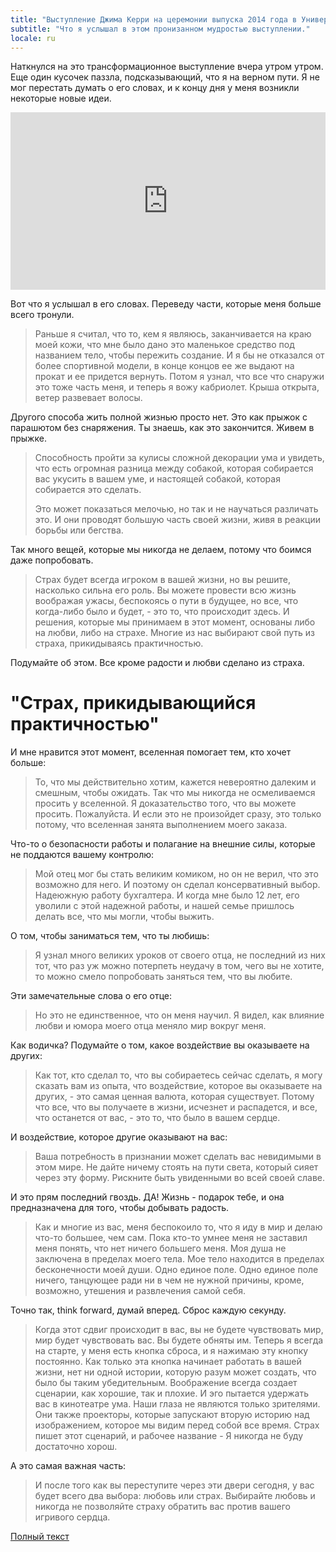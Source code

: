 ```yaml
---
title: "Выступление Джима Керри на церемонии выпуска 2014 года в Университете управления Махариши"
subtitle: "Что я услышал в этом пронизанном мудростью выступлении."
locale: ru
---
```


Наткнулся на это трансформационное выступление вчера утром утром. Еще один кусочек паззла, подсказывающий, что я на верном пути. Я не мог перестать думать о его словах, и к концу дня у меня возникли некоторые новые идеи.

<style>.embed-container { position: relative; padding-bottom: 56.25%; height: 0; overflow: hidden; max-width: 100%; } .embed-container iframe, .embed-container object, .embed-container embed { position: absolute; top: 0; left: 0; width: 100%; height: 100%; }</style><div class='embed-container'><iframe src='https://www.youtube.com/embed/V80-gPkpH6M' frameborder='0' allowfullscreen></iframe></div>

Вот что я услышал в его словах. Переведу части, которые меня больше всего тронули.

> Раньше я считал, что то, кем я являюсь, заканчивается на краю моей кожи, что мне было дано это маленькое средство под названием тело, чтобы пережить создание. И я бы не отказался от более спортивной модели, в конце концов ее же выдают на прокат и ее придется вернуть. Потом я узнал, что все что снаружи это тоже часть меня, и теперь я вожу кабриолет. Крыша открыта, ветер развевает волосы.

Другого способа жить полной жизнью просто нет. Это как прыжок с парашютом без снаряжения. Ты знаешь, как это закончится. Живем в прыжке.

> Способность пройти за кулисы сложной декорации ума и увидеть, что есть огромная разница между собакой, которая собирается вас укусить в вашем уме, и настоящей собакой, которая собирается это сделать.
>
> Это может показаться мелочью, но так и не научаться различать это. И они проводят большую часть своей жизни, живя в реакции борьбы или бегства.

Так много вещей, которые мы никогда не делаем, потому что боимся даже попробовать.

> Страх будет всегда игроком в вашей жизни, но вы решите, насколько сильна его роль. Вы можете провести всю жизнь воображая ужасы, беспокоясь о пути в будущее, но все, что когда-либо было и будет, - это то, что происходит здесь. И решения, которые мы принимаем в этот момент, основаны либо на любви, либо на страхе. Многие из нас выбирают свой путь из страха, прикидываясь практичностью.

Подумайте об этом. Все кроме радости и любви сделано из страха.

# "Страх, прикидывающийся практичностью"

И мне нравится этот момент, вселенная помогает тем, кто хочет больше:

> То, что мы действительно хотим, кажется невероятно далеким и смешным, чтобы ожидать. Так что мы никогда не осмеливаемся просить у вселенной. Я доказательство того, что вы можете просить. Пожалуйста. И если это не произойдет сразу, это только потому, что вселенная занята выполнением моего заказа.

Что-то о безопасности работы и полагание на внешние силы, которые не поддаются вашему контролю:

> Мой отец мог бы стать великим комиком, но он не верил, что это возможно для него. И поэтому он сделал консервативный выбор. Надеюжную работу бухгалтера. И когда мне было 12 лет, его уволили с этой надежной работы, и нашей семье пришлось делать все, что мы могли, чтобы выжить.

О том, чтобы заниматься тем, что ты любишь:

> Я узнал много великих уроков от своего отца, не последний из них тот, что раз уж можно потерпеть неудачу в том, чего вы не хотите, то можно смело попробовать заняться тем, что вы любите.

Эти замечательные слова о его отце:

> Но это не единственное, что он меня научил. Я видел, как влияние любви и юмора моего отца меняло мир вокруг меня.

Как водичка? Подумайте о том, какое воздействие вы оказываете на других:

> Как тот, кто сделал то, что вы собираетесь сейчас сделать, я могу сказать вам из опыта, что воздействие, которое вы оказываете на других, - это самая ценная валюта, которая существует. Потому что все, что вы получаете в жизни, исчезнет и распадется, и все, что останется от вас, - это то, что было в вашем сердце.

И воздействие, которое другие оказывают на вас:

> Ваша потребность в признании может сделать вас невидимыми в этом мире. Не дайте ничему стоять на пути света, который сияет через эту форму. Рискните быть увиденными во всей своей славе.

И это прям последний гвоздь. ДА! Жизнь - подарок тебе, и она предназначена для того, чтобы добывать радость.

> Как и многие из вас, меня беспокоило то, что я иду в мир и делаю что-то большее, чем сам. Пока кто-то умнее меня не заставил меня понять, что нет ничего большего меня. Моя душа не заключена в пределах моего тела. Мое тело находится в пределах бесконечности моей души. Одно единое поле. Одно единое поле ничего, танцующее ради ни в чем не нужной причины, кроме, возможно, утешения и развлечения самой себя.

Точно так, think forward, думай вперед. Сброс каждую секунду.

> Когда этот сдвиг происходит в вас, вы не будете чувствовать мир, мир будет чувствовать вас. Вы будете обняты им. Теперь я всегда на старте, у меня есть кнопка сброса, и я нажимаю эту кнопку постоянно. Как только эта кнопка начинает работать в вашей жизни, нет ни одной истории, которую разум может создать, что было бы таким убедительным. Воображение всегда создает сценарии, как хорошие, так и плохие. И эго пытается удержать вас в кинотеатре ума. Наши глаза не являются только зрителями. Они также проекторы, которые запускают вторую историю над изображением, которое мы видим перед собой все время. Страх пишет этот сценарий, и рабочее название - Я никогда не буду достаточно хорош.

А это самая важная часть:

> И после того как вы переступите через эти двери сегодня, у вас будет всего два выбора: любовь или страх. Выбирайте любовь и никогда не позволяйте страху обратить вас против вашего игривого сердца.

[Полный текст](https://www.rev.com/blog/transcripts/jim-carrey-commencement-speech-transcript-2014-at-maharishi-university-of-management)
